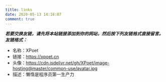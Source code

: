 ```yaml
---
title: links
date: 2020-05-13 14:16:07
comment: true
---
```


**_若要交换友链，请先将本站链接添加到你的网站，然后按下列友链格式直接留言。_**
**_友链格式：_**

- 名称：XPoet
- 链接：https://xpoet.cn
- 头像：https://cdn.jsdelivr.net/gh/XPoet/image-hosting@master/common-use/avatar.jpg
- 描述：懒惰是程序员第一生产力
